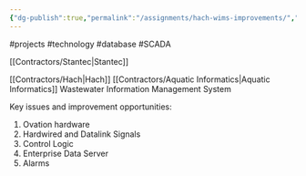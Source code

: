 ```yaml
---
{"dg-publish":true,"permalink":"/assignments/hach-wims-improvements/","noteIcon":"","created":"2025-05-20T09:18:15.822-05:00"}
---
```


#projects
#technology
#database 
#SCADA

[[Contractors/Stantec\|Stantec]]

[[Contractors/Hach\|Hach]]
[[Contractors/Aquatic Informatics\|Aquatic Informatics]]
Wastewater Information Management System


Key issues and improvement opportunities:
1. Ovation hardware
2. Hardwired and Datalink Signals
3. Control Logic
4. Enterprise Data Server
5. Alarms